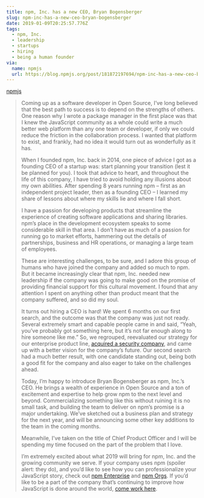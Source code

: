 ```yaml
---
title: npm, Inc. has a new CEO, Bryan Bogensberger
slug: npm-inc-has-a-new-ceo-bryan-bogensberger
date: 2019-01-09T20:25:57.776Z
tags:
  - npm, Inc.
  - leadership
  - startups
  - hiring
  - being a human founder
via:
  name: npmjs
  url: https://blog.npmjs.org/post/181872197694/npm-inc-has-a-new-ceo-bryan-bogensberger
---
```

[npmjs](https://blog.npmjs.org/post/181872197694/npm-inc-has-a-new-ceo-bryan-bogensberger)

> Coming up as a software developer in Open Source, I’ve long believed
> that the best path to success is to depend on the strengths of others.
> One reason why I wrote a package manager in the first place was that I
> knew the JavaScript community as a whole could write a much better web
> platform than any one team or developer, if only we could reduce the
> friction in the collaboration process. I wanted that platform to
> exist, and frankly, had no idea it would turn out as wonderfully as it
> has.
> 
> When I founded npm, Inc. back in 2014, one piece of advice I got as a
> founding CEO of a startup was: start planning your transition (lest it
> be planned for you). I took that advice to heart, and throughout the
> life of this company, I have tried to avoid holding any illusions
> about my own abilities. After spending 8 years running npm – first as
> an independent project leader, then as a founding CEO – I learned my
> share of lessons about where my skills lie and where I fall short.
> 
> I have a passion for developing products that streamline the
> experience of creating software applications and sharing libraries.
> npm’s place in the development ecosystem speaks to some considerable
> skill in that area. I don’t have as much of a passion for running go
> to market efforts, hammering out the details of partnerships, business
> and HR operations, or managing a large team of employees.
> 
> These are interesting challenges, to be sure, and I adore this group
> of humans who have joined the company and added so much to npm. But it
> became increasingly clear that npm, Inc. needed new leadership if the
> company was going to make good on the promise of providing financial
> support for this cultural movement. I found that any attention I spent
> on anything other than product meant that the company suffered, and so
> did my soul.
> 
> It turns out hiring a CEO is hard! We spent 6 months on our first
> search, and the outcome was that the company was just not ready.
> Several extremely smart and capable people came in and said, “Yeah,
> you’ve probably got something here, but it’s not far enough along to
> hire someone like me.” So, we regrouped, reevaluated our strategy for
> our enterprise product line, [acquired a security
> company](https://blog.npmjs.org/post/172793182214/npm-acquires-lift-security-and-node-security),
> and came up with a better vision for the company’s future. Our second
> search had a much better result, with one candidate standing out,
> being both a good fit for the company and also eager to take on the
> challenges ahead.
> 
> Today, I’m happy to introduce Bryan Bogensberger as npm, Inc.’s CEO.
> He brings a wealth of experience in Open Source and a ton of
> excitement and expertise to help grow npm to the next level and
> beyond. Commercializing something like this without ruining it is no
> small task, and building the team to deliver on npm’s promise is a
> major undertaking. We’ve sketched out a business plan and strategy for
> the next year, and will be announcing some other key additions to the
> team in the coming months.
> 
> Meanwhile, I’ve taken on the title of Chief Product Officer and I will
> be spending my time focused on the part of the problem that I love.
> 
> I’m extremely excited about what 2019 will bring for npm, Inc. and the
> growing community we serve. If your company uses npm (spoiler alert:
> they do), and you’d like to see how you can professionalize your
> JavaScript story, check out [npm
> Enterprise](https://www.npmjs.com/enterprise) and [npm
> Orgs](https://www.npmjs.com/orgs). If you’d like to be a part of the
> company that’s continuing to improve how JavaScript is done around the
> world, [come work here](https://www.npmjs.com/jobs).
